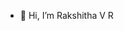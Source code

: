 - 👋 Hi, I’m Rakshitha V R



<!---
Rakshithavr27/Rakshithavr27 is a ✨ special ✨ repository because its `README.md` (this file) appears on your GitHub profile.
You can click the Preview link to take a look at your changes.
--->
